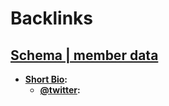 
# Backlinks
## [Schema | member data](<Schema | member data.md>)
- **[Short Bio](<Short Bio.md>):**
    - **[@twitter](<@twitter.md>):**

